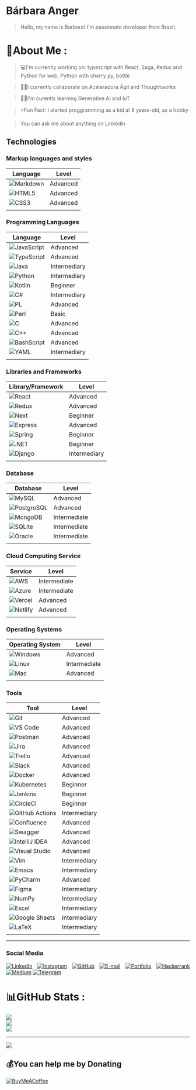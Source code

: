 # Bárbara Anger
> Hello, my name is Barbara! I'm passionate developer from Brazil.

# 💫About Me :
> 💻I'm currently working on: typescript with React, Saga, Redux and Python for web, Python with cherry py, bottle 

> 🤝🏻I currently collaborate on Aceleradora Ágil and Thoughtworks

> 🙇‍♂️I'm curently learning Generative AI and IoT

> ⚡Fun Fact: I started proggramming as a kid at 8 years-old, as a hobby

> You can ask me about anything on Linkedin

## Technologies

### **Markup languages and styles**

| Language   | Level    |
| ---------- | -------- |
| ![Markdown](https://img.shields.io/badge/Markdown-000?style=for-the-badge&logo=markdown)   |  Advanced        |
| ![HTML5](https://img.shields.io/badge/HTML5-E34F26?style=for-the-badge&logo=html5&logoColor=white)      | Advanced |
| ![CSS3](https://img.shields.io/badge/CSS3-1572B6?style=for-the-badge&logo=css3&logoColor=white)       | Advanced |
|          |          |

### **Programming Languages**

| Language   | Level    |
| ---------- | -------- |
|![JavaScript](https://img.shields.io/badge/JavaScript-F7DF1E?style=for-the-badge&logo=javascript&logoColor=black) | Advanced |
| ![TypeScript](https://img.shields.io/badge/TypeScript-007ACC?style=for-the-badge&logo=typescript&logoColor=white) | Advanced |
| ![Java](https://img.shields.io/badge/java-%23ED8B00.svg?style=for-the-badge&logo=openjdk&logoColor=white) | Intermediary |
|![Python](https://img.shields.io/badge/python-3670A0?style=for-the-badge&logo=python&logoColor=ffdd54) | Intermediary |
|![Kotlin](https://img.shields.io/badge/Kotlin-0095D5?&style=for-the-badge&logo=kotlin&logoColor=white) | Beginner |
|![C#](https://img.shields.io/badge/C%23-239120?style=for-the-badge&logo=c-sharp&logoColor=white) | Intermediary |
|![PL](https://img.shields.io/badge/PL%2FSQL-FFFFFF?style=for-the-badge&logo=oracle&logoColor=FF0000&labelColor=FFFFFF&color=FF0000) | Advanced |
|![Perl](https://img.shields.io/badge/perl-%2339457E.svg?style=for-the-badge&logo=perl&logoColor=white) | Basic |
|![C](https://img.shields.io/badge/C-00599C?style=for-the-badge&logo=c&logoColor=white) | Advanced |
|![C++](https://img.shields.io/badge/C%2B%2B-00599C?style=for-the-badge&logo=c%2B%2B&logoColor=white) | Advanced |
|![BashScript](https://img.shields.io/badge/bash%20script-0101?style=flat&logo=gnubash&logoColor=%23FFFFFF&labelColor=%23000000) | Advanced |
|![YAML](https://img.shields.io/badge/yaml-%23ffffff.svg?style=for-the-badge&logo=yaml&logoColor=151515) | Intermediary |
|          |          |

### **Libraries and Frameworks**

| Library/Framework   | Level    |
| ------------------- | -------- |
| ![React](https://img.shields.io/badge/React-20232A?style=for-the-badge&logo=react&logoColor=61DAFB)            | Advanced |
| ![Redux](https://img.shields.io/badge/redux-%23593d88.svg?style=for-the-badge&logo=redux&logoColor=white)            | Advanced |
| ![Next](https://img.shields.io/badge/Next-black?style=for-the-badge&logo=next.js&logoColor=white)            | Beginner |
| ![Express](https://img.shields.io/badge/express.js-%23404d59.svg?style=for-the-badge&logo=express&logoColor=%2361DAFB)         | Advanced |
| ![Spring](https://img.shields.io/badge/spring-%236DB33F.svg?style=for-the-badge&logo=spring&logoColor=white)            | Beginner |
| ![.NET](https://img.shields.io/badge/.NET-5C2D91?style=for-the-badge&logo=.net&logoColor=white)            | Beginner |
| ![Django](https://img.shields.io/badge/django-%23092E20.svg?style=for-the-badge&logo=django&logoColor=white)           | Intermediary |
|          |          |

### **Database**

| Database   | Level         |
| ---------- | ------------- |
| ![MySQL](https://img.shields.io/badge/MySQL-4479A1?style=for-the-badge&logo=mysql&logoColor=white)   | Advanced      |
| ![PostgreSQL](https://img.shields.io/badge/PostgreSQL-336791?style=for-the-badge&logo=postgresql&logoColor=white)      | Advanced |
| ![MongoDB](https://img.shields.io/badge/MongoDB-47A248?style=for-the-badge&logo=mongodb&logoColor=white)       | Intermediate |
| ![SQLite](https://img.shields.io/badge/SQLite-003B57?style=for-the-badge&logo=sqlite&logoColor=white)       | Intermediate |
| ![Oracle](https://img.shields.io/badge/Oracle-F80000?style=for-the-badge&logo=oracle&logoColor=white)       | Intermediate |
|          |          |

### **Cloud Computing Service**

| Service    | Level         |
| ---------- | ------------- |
| ![AWS](https://img.shields.io/badge/AWS-232F3E?style=for-the-badge&logo=amazon-aws&logoColor=white)   | Intermediate      |
| ![Azure](https://img.shields.io/badge/Azure-0089D6?style=for-the-badge&logo=microsoft-azure&logoColor=white)      | Intermediate |
| ![Vercel](https://img.shields.io/badge/Vercel-000000?style=for-the-badge&logo=vercel&logoColor=white)      | Advanced |
| ![Netlify](https://img.shields.io/badge/Netlify-00C7B7?style=for-the-badge&logo=netlify&logoColor=white)      | Advanced |
|          |          |

### **Operating Systems**

| Operating System   | Level         |
| ------------------ | ------------- |
| ![Windows](https://img.shields.io/badge/Windows-0078D6?style=for-the-badge&logo=windows&logoColor=white)   | Advanced      |
| ![Linux](https://img.shields.io/badge/Linux-FCC624?style=for-the-badge&logo=linux&logoColor=black)      | Intermediate |
| ![Mac](https://img.shields.io/badge/Mac-000000?style=for-the-badge&logo=apple&logoColor=white)      | Advanced |
|          |          |

### **Tools**

| Tool   | Level    |
| ------ | -------- |
| ![Git](https://img.shields.io/badge/Git-F05032?style=for-the-badge&logo=git&logoColor=white) | Advanced |
| ![VS Code](https://img.shields.io/badge/VS%20Code-007ACC?style=for-the-badge&logo=visual-studio-code&logoColor=white) | Advanced |
| ![Postman](https://img.shields.io/badge/Postman-FF6C37?style=for-the-badge&logo=postman&logoColor=white) | Advanced |
| ![Jira](https://img.shields.io/badge/Jira-0052CC?style=for-the-badge&logo=jira&logoColor=white) | Advanced |
| ![Trello](https://img.shields.io/badge/Trello-0079BF?style=for-the-badge&logo=trello&logoColor=white) | Advanced |
| ![Slack](https://img.shields.io/badge/Slack-4A154B?style=for-the-badge&logo=slack&logoColor=white) | Advanced |
| ![Docker](https://img.shields.io/badge/Docker-2496ED?style=for-the-badge&logo=docker&logoColor=white) | Advanced |
| ![Kubernetes](https://img.shields.io/badge/Kubernetes-326CE5?style=for-the-badge&logo=kubernetes&logoColor=white) | Beginner |
| ![Jenkins](https://img.shields.io/badge/Jenkins-D24939?style=for-the-badge&logo=jenkins&logoColor=white) | Beginner |
| ![CircleCI](https://img.shields.io/badge/CircleCI-343434?style=for-the-badge&logo=circleci&logoColor=white) | Beginner |
| ![GitHub Actions](https://img.shields.io/badge/GitHub_Actions-2088FF?style=for-the-badge&logo=github-actions&logoColor=white) | Intermediary |
| ![Confluence](https://img.shields.io/badge/Confluence-172B4D?style=for-the-badge&logo=confluence&logoColor=white) | Advanced |
| ![Swagger](https://img.shields.io/badge/Swagger-85EA2D?style=for-the-badge&logo=swagger&logoColor=black) | Advanced |
| ![IntelliJ IDEA](https://img.shields.io/badge/IntelliJ_IDEA-000000?style=for-the-badge&logo=intellij-idea&logoColor=white) | Advanced |
| ![Visual Studio](https://img.shields.io/badge/Visual_Studio-5C2D91?style=for-the-badge&logo=visual-studio&logoColor=white) | Advanced |
| ![Vim](https://img.shields.io/badge/Vim-019733?style=for-the-badge&logo=vim&logoColor=white) | Intermediary |
| ![Emacs](https://img.shields.io/badge/Emacs-7F5AB6?style=for-the-badge&logo=gnu-emacs&logoColor=white) | Intermediary |
| ![PyCharm](https://img.shields.io/badge/PyCharm-000000?style=for-the-badge&logo=pycharm&logoColor=white) | Advanced |
| ![Figma](https://img.shields.io/badge/Figma-F24E1E?style=for-the-badge&logo=figma&logoColor=white) | Intermediary |
| ![NumPy](https://img.shields.io/badge/NumPy-013243?style=for-the-badge&logo=numpy&logoColor=white) | Intermediary |
| ![Excel](https://img.shields.io/badge/Excel-217346?style=for-the-badge&logo=microsoft-excel&logoColor=white) | Intermediary |
| ![Google Sheets](https://img.shields.io/badge/Google_Sheets-34A853?style=for-the-badge&logo=google-sheets&logoColor=white) | Intermediary |
| ![LaTeX](https://img.shields.io/badge/LaTeX-008080?style=for-the-badge&logo=latex&logoColor=white) | Intermediary |
|          |          |

---

### **Social Media**

<div align="justify">

[![LinkedIn](https://img.shields.io/badge/LinkedIn-0077B5?style=for-the-badge&logo=linkedin&logoColor=white)](https://www.linkedin.com/in/barbaraanger/)
[![Instagram](https://img.shields.io/badge/-Instagram-%23E4405F?style=for-the-badge&logo=instagram&logoColor=white)](https://www.instagram.com/barbarabytes/)
[![GitHub](https://img.shields.io/badge/GitHub-100000?style=for-the-badge&logo=github&logoColor=white)](https://github.com/barbaraanger)
[![E-mail](https://img.shields.io/badge/-Email-000?style=for-the-badge&logo=microsoft-outlook&logoColor=007BFF)](mailto:barbaraanger@hotmail.com)
[![Portfolio](https://img.shields.io/badge/Portfolio-FF5722?style=for-the-badge&logo=todoist&logoColor=white)](https://barbaraanger.github.io)
[![Hackerrank](https://img.shields.io/badge/-Hackerrank-2EC866?style=for-the-badge&logo=HackerRank&logoColor=white)](https://hackerrank.com/profile/@barbaraanger)
[![Medium](https://img.shields.io/badge/-Medium-%23000000?style=for-the-badge&logo=medium&logoColor=white)](https://medium.com/@barbaraanger)
[![Telegram](https://img.shields.io/badge/Telegram-000?style=for-the-badge&logo=telegram&logoColor=2CA5E0)](https://t.me/barbaraanger)

</div>

# 📊GitHub Stats :
![](https://github-readme-stats.vercel.app/api?username=barbaraanger&theme=synthwave&hide_border=false&include_all_commits=false&count_private=false)<br/>
![](https://github-readme-streak-stats.herokuapp.com/?user=barbaraanger&theme=synthwave&hide_border=false)<br/>
![](https://github-readme-stats.vercel.app/api/top-langs/?username=barbaraanger&theme=synthwave&hide_border=false&include_all_commits=false&count_private=false&layout=compact)

---
[![](https://visitcount.itsvg.in/api?id=barbaraanger&icon=0&color=0)](https://visitcount.itsvg.in)

  ## 💰You can help me by Donating
  [![BuyMeACoffee](https://img.shields.io/badge/Buy%20Me%20a%20Coffee-ffdd00?style=for-the-badge&logo=buy-me-a-coffee&logoColor=black)](https://buymeacoffee.com/barbaraanger) 

  <!-- Proudly created with GPRM ( https://gprm.itsvg.in ) -->
  
